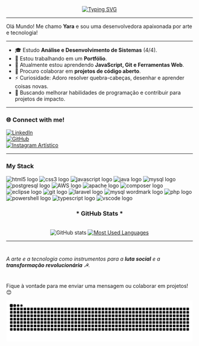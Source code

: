 <div align="center">
  <a href="https://git.io/typing-svg">
    <img src="https://readme-typing-svg.demolab.com?font=Fira+Code&weight=500&size=22&pause=1000&color=EEEEEE&center=true&vCenter=true&random=false&width=524&lines=%E2%8A%B9+Welcome+to+my+profile!+%CB%99%E1%B5%95%CB%99+%E2%8A%B9+" alt="Typing SVG">
  </a>
</div>

---

Olá Mundo! Me chamo **Yara** e sou uma desenvolvedora apaixonada por arte e tecnologia!  

---

- 🎓 Estudo **Análise e Desenvolvimento de Sistemas** (4/4).  
- 🔭 Estou trabalhando em um **Portfólio**.  
- 🌱 Atualmente estou aprendendo **JavaScript, Git e Ferramentas Web**.  
- 👯 Procuro colaborar em **projetos de código aberto**.  
- ⚡ Curiosidade: Adoro resolver quebra-cabeças, desenhar e aprender coisas novas.  
- 🎯 Buscando melhorar habilidades de programação e contribuir para projetos de impacto.  

---

<h3 align="left">🌐 Connect with me!</h3>

[![LinkedIn](https://img.shields.io/badge/LinkedIn-000?style=for-the-badge&logo=linkedin&logoColor=EEEEEE)](https://www.linkedin.com/in/yara-rosa-dev)  
[![GitHub](https://img.shields.io/badge/GitHub-000?style=for-the-badge&logo=github&logoColor=EEEEEE)](https://github.com/yararosasilva)  
[![Instagram Artístico](https://img.shields.io/badge/Instagram-000?style=for-the-badge&logo=instagram&logoColor=EEEEEE)](https://instagram.com/ynharaart)

---

<h3 align="left">My Stack</h3>

<div align="left">
  <img src="https://cdn.jsdelivr.net/gh/devicons/devicon/icons/html5/html5-original.svg" height="25" alt="html5 logo" />
  <img src="https://cdn.jsdelivr.net/gh/devicons/devicon/icons/css3/css3-original.svg" height="25" alt="css3 logo" />
  <img src="https://cdn.jsdelivr.net/gh/devicons/devicon/icons/javascript/javascript-plain.svg" height="25" alt="javascript logo" />
  <img src="https://cdn.jsdelivr.net/gh/devicons/devicon/icons/java/java-original.svg" height="25" alt="java logo" />
  <img src="https://cdn.jsdelivr.net/gh/devicons/devicon/icons/mysql/mysql-original.svg" height="25" alt="mysql logo" />
  <img src="https://cdn.jsdelivr.net/gh/devicons/devicon/icons/postgresql/postgresql-original.svg" height="25" alt="postgresql logo" />
  <img src="https://cdn.jsdelivr.net/gh/devicons/devicon/icons/amazonwebservices/amazonwebservices-original-wordmark.svg" height="25" alt="AWS logo" />
  <img src="https://cdn.jsdelivr.net/gh/devicons/devicon/icons/apache/apache-plain.svg" height="25" alt="apache logo" />
  <img src="https://cdn.jsdelivr.net/gh/devicons/devicon/icons/composer/composer-original.svg" height="25" alt="composer logo" />
  <img src="https://cdn.jsdelivr.net/gh/devicons/devicon/icons/eclipse/eclipse-original-wordmark.svg" height="25" alt="eclipse logo" />
  <img src="https://cdn.jsdelivr.net/gh/devicons/devicon/icons/git/git-original.svg" height="25" alt="git logo" />
  <img src="https://cdn.jsdelivr.net/gh/devicons/devicon/icons/laravel/laravel-original.svg" height="25" alt="laravel logo" />
  <img src="https://cdn.jsdelivr.net/gh/devicons/devicon/icons/mysql/mysql-original-wordmark.svg" height="25" alt="mysql wordmark logo" />
  <img src="https://cdn.jsdelivr.net/gh/devicons/devicon/icons/php/php-original.svg" height="25" alt="php logo" />
  <img src="https://cdn.jsdelivr.net/gh/devicons/devicon/icons/powershell/powershell-original.svg" height="25" alt="powershell logo" />
  <img src="https://cdn.jsdelivr.net/gh/devicons/devicon/icons/typescript/typescript-original.svg" height="25" alt="typescript logo" />
  <img src="https://cdn.jsdelivr.net/gh/devicons/devicon/icons/vscode/vscode-original.svg" height="25" alt="vscode logo" />
</div>


<div style="text-align: center;" align="center">
  <h3>* GitHub Stats *</h3>
  <br>
  <img src="https://github-readme-stats-git-masterrstaa-rickstaa.vercel.app/api?username=yarazip&hide_title=true&show_icons=true&include_all_commits=false&count_private=true&line_height=25&hide=issues&bg_color=000&title_color=EEEEEE&text_color=FFF&border_radius=3&border_color=EEEEEE&icon_color=EEEEEE&theme=jolly" alt="GitHub stats">

  <a href="https://github.com/yarazip/github-readme-stats">
    <img src="https://github-readme-stats-git-masterrstaa-rickstaa.vercel.app/api/top-langs/?username=yarazip&line_height=10&card_width=290&layout=compact&hide_title=false&count_private=true&langs_count=4&show_icons=true&title_color=EEEEEE&hide=html,scss,less&bg_color=000&text_color=8B8B8B&border_radius=3&border_color=EEEEEE&count_private=true" alt="Most Used Languages">
  </a>
</div>

---

#

_A arte e a tecnologia como instrumentos para a **luta social** e a **transformação revolucionária** ☭._

#

Fique à vontade para me enviar uma mensagem ou colaborar em projetos! 😊

<picture align="center">
  <source media="(prefers-color-scheme: dark)" srcset="https://raw.githubusercontent.com/yarazip/yarazip/output/github-contribution-grid-snake-dark.svg">
  <source media="(prefers-color-scheme: light)" srcset="https://raw.githubusercontent.com/yarazip/yarazip/output/github-contribution-grid-snake-dark.svg">
  <img align="center" alt="github contribution grid snake animation" src="https://raw.githubusercontent.com/yarazip/yarazip/output/github-contribution-grid-snake.svg">
</picture>

